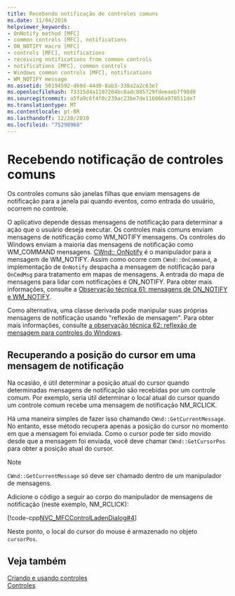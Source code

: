 ```yaml
---
title: Recebendo notificação de controles comuns
ms.date: 11/04/2016
helpviewer_keywords:
- OnNotify method [MFC]
- common controls [MFC], notifications
- ON_NOTIFY macro [MFC]
- controls [MFC], notifications
- receiving notifications from common controls
- notifications [MFC], common controls
- Windows common controls [MFC], notifications
- WM_NOTIFY message
ms.assetid: 50194592-d60d-44d0-8ab3-338a2a2c63e7
ms.openlocfilehash: 73315d4a1107204bc6adc885729fdeeaeb7f98d0
ms.sourcegitcommit: a5fa9c6f4f0c239ac23be7de116066a978511de7
ms.translationtype: MT
ms.contentlocale: pt-BR
ms.lasthandoff: 12/20/2019
ms.locfileid: "75298968"
---
```

# <a name="receiving-notification-from-common-controls"></a>Recebendo notificação de controles comuns

Os controles comuns são janelas filhas que enviam mensagens de notificação para a janela pai quando eventos, como entrada do usuário, ocorrem no controle.

O aplicativo depende dessas mensagens de notificação para determinar a ação que o usuário deseja executar. Os controles mais comuns enviam mensagens de notificação como WM_NOTIFY mensagens. Os controles do Windows enviam a maioria das mensagens de notificação como WM_COMMAND mensagens. [CWnd:: OnNotify](../mfc/reference/cwnd-class.md#onnotify) é o manipulador para a mensagem de WM_NOTIFY. Assim como ocorre com `CWnd::OnCommand`, a implementação de `OnNotify` despacha a mensagem de notificação para `OnCmdMsg` para tratamento em mapas de mensagens. A entrada do mapa de mensagens para lidar com notificações é ON_NOTIFY. Para obter mais informações, consulte a [Observação técnica 61: mensagens de ON_NOTIFY e WM_NOTIFY](../mfc/tn061-on-notify-and-wm-notify-messages.md).

Como alternativa, uma classe derivada pode manipular suas próprias mensagens de notificação usando "reflexão de mensagem". Para obter mais informações, consulte [a observação técnica 62: reflexão de mensagem para controles do Windows](../mfc/tn062-message-reflection-for-windows-controls.md).

## <a name="retrieving-the-cursor-position-in-a-notification-message"></a>Recuperando a posição do cursor em uma mensagem de notificação

Na ocasião, é útil determinar a posição atual do cursor quando determinadas mensagens de notificação são recebidas por um controle comum. Por exemplo, seria útil determinar o local atual do cursor quando um controle comum recebe uma mensagem de notificação NM_RCLICK.

Há uma maneira simples de fazer isso chamando `CWnd::GetCurrentMessage`. No entanto, esse método recupera apenas a posição do cursor no momento em que a mensagem foi enviada. Como o cursor pode ter sido movido desde que a mensagem foi enviada, você deve chamar `CWnd::GetCursorPos` para obter a posição atual do cursor.

> [!NOTE]
>  `CWnd::GetCurrentMessage` só deve ser chamado dentro de um manipulador de mensagens.

Adicione o código a seguir ao corpo do manipulador de mensagens de notificação (neste exemplo, NM_RCLICK):

[!code-cpp[NVC_MFCControlLadenDialog#4](../mfc/codesnippet/cpp/receiving-notification-from-common-controls_1.cpp)]

Neste ponto, o local do cursor do mouse é armazenado no objeto `cursorPos`.

## <a name="see-also"></a>Veja também

[Criando e usando controles](../mfc/making-and-using-controls.md)<br/>
[Controles](../mfc/controls-mfc.md)
